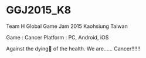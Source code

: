 # GGJ2015_K8
Team H
Global Game Jam 2015
Kaohsiung Taiwan

Game : Cancer
Platform : PC, Android, iOS

Against the dying of the health. We are...... Cancer!!!!!!
